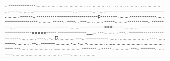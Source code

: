 .. -------------.... .... .. ... ...... .. ... ... .. ... .. ... .. .. .. .. .. . .. .. .. .. .. . .. . .... 
..... ...---
--.. .......-------------------
... -------.. -.....-----------------------------
........... ------.. ------------------------------p--------
.........-------------...... ----------------
.. ....... -----.. ----... 
---..... ....... -----..... ....----------.. ---------...--------------------------
... ....------------===-----.. ....... . -------------------------=====-----
--------------___... ---........ .. ---.. -------------------
-----............  ----.. -.. D............. ---.. -----------
... ... ................ ... . ----...... -----...... ..... --... -------
.......... -... -... -.............. ....... ... 
................................. ----
---....................... ....................... -------... -----
............. ---.. -------.. 
.... ----................ 
........ 
... ....    ... ----...... . 
...... 
... 
